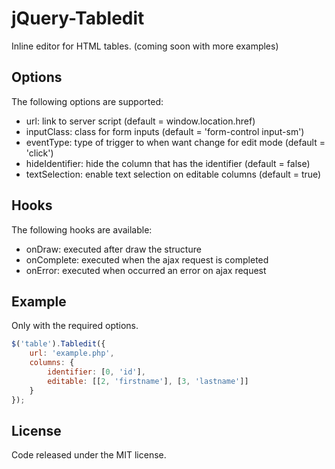 # jQuery-Tabledit
Inline editor for HTML tables. (coming soon with more examples)

## Options
The following options are supported:
* url: link to server script (default = window.location.href)
* inputClass: class for form inputs (default = 'form-control input-sm')
* eventType: type of trigger to when want change for edit mode (default = 'click')
* hideIdentifier: hide the column that has the identifier (default = false)
* textSelection: enable text selection on editable columns (default = true)

## Hooks
The following hooks are available:
* onDraw: executed after draw the structure
* onComplete: executed when the ajax request is completed
* onError: executed when occurred an error on ajax request

## Example
Only with the required options.

```js
$('table').Tabledit({
    url: 'example.php',
    columns: {
        identifier: [0, 'id'],                    
        editable: [[2, 'firstname'], [3, 'lastname']]
    }
});
```

## License
Code released under the MIT license.
